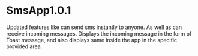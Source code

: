 # SmsApp1.0.1
Updated features like can send sms instantly to anyone.
As well as can receive incoming messages.
Displays the incoming message in the form of Toast message, and also displays same inside the app in the specific provided area.
